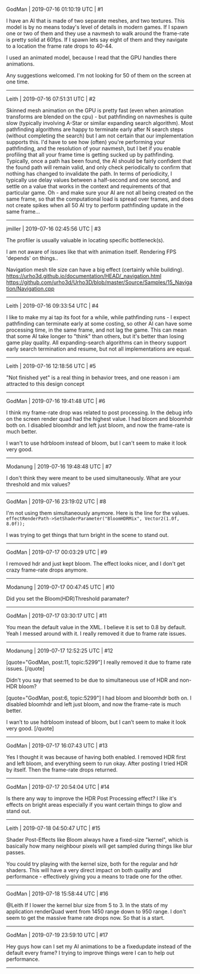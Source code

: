 GodMan | 2019-07-16 01:10:19 UTC | #1

I have an AI that is made of two separate meshes, and two textures. This model is by no means today's level of details in modern games. If I spawn one or two of them and they use a navmesh to walk around the frame-rate is pretty solid at 60fps.  If I spawn lets say eight of them and they navigate to a location the frame rate drops to 40-44.

I used an animated model, because I read that the GPU handles there animations. 

Any suggestions welcomed. I'm not looking for 50 of them on the screen at one time.

-------------------------

Leith | 2019-07-16 07:51:31 UTC | #2

Skinned mesh animation on the GPU is pretty fast (even when animation transforms are blended on the cpu) - but pathfinding on navmeshes is quite slow (typically involving A-Star or similar expanding search algorithm). Most pathfinding algorithms are happy to terminate early after N search steps (without completing the search) but I am not certain that our implementation supports this.
I'd have to see how (often) you're performing your pathfinding, and the resolution of your navmesh, but I bet if you enable profiling that all your frame time is getting sucked up by pathfinding.
Typically, once a path has been found, the AI should be fairly confident that the found path will remain valid, and only check periodically to confirm that nothing has changed to invalidate the path. In terms of periodicity, I typically use delay values between a half-second and one second, and settle on a value that works in the context and requirements of that particular game. Oh - and make sure your AI are not all being created on the same frame, so that the computational load is spread over frames, and does not create spikes when all 50 AI try to perform pathfinding update in the same frame...

-------------------------

jmiller | 2019-07-16 02:45:56 UTC | #3

The profiler is usually valuable in locating specific bottleneck(s).

I am not aware of issues like that with animation itself.
Rendering FPS 'depends' on things..

Navigation mesh tile size can have a big effect (certainly while building).
  https://urho3d.github.io/documentation/HEAD/_navigation.html
  https://github.com/urho3d/Urho3D/blob/master/Source/Samples/15_Navigation/Navigation.cpp

-------------------------

Leith | 2019-07-16 09:33:54 UTC | #4

I like to make my ai tap its foot for a while, while pathfinding runs - I expect pathfinding can terminate early at some costing, so other AI can have some processing time, in the same frame, and not lag the game. This can mean that some AI take longer to "think" than others, but it's better than losing game play quality. All expanding-search algorithms can in theory support early search termination and resume, but not all implementations are equal.

-------------------------

Leith | 2019-07-16 12:18:56 UTC | #5

"Not finished yet" is a real thing in behavior trees, and one reason i am attracted to this design concept

-------------------------

GodMan | 2019-07-16 19:41:48 UTC | #6

I think my frame-rate drop was related to post processing. In the debug info on the screen render quad had the highest value. I had bloom and bloomhdr both on. I disabled bloomhdr and left just bloom, and now the frame-rate is much better. 

I wan't to use hdrbloom instead of bloom, but I can't seem to make it look very good.

-------------------------

Modanung | 2019-07-16 19:48:48 UTC | #7

I don't think they were meant to be used simultaneously. What are your threshold and mix values?

-------------------------

GodMan | 2019-07-16 23:19:02 UTC | #8

I'm not using them simultaneously anymore. Here is the line for the values.
    `effectRenderPath->SetShaderParameter("BloomHDRMix", Vector2(1.0f, 8.0f));`

I was trying to get things that turn bright in the scene to stand out.

-------------------------

GodMan | 2019-07-17 00:03:29 UTC | #9

I removed hdr and just kept bloom. The effect looks nicer, and I don't get crazy frame-rate drops anymore.

-------------------------

Modanung | 2019-07-17 00:47:45 UTC | #10

Did you set the Bloom(HDR)Threshold paramater?

-------------------------

GodMan | 2019-07-17 03:30:17 UTC | #11

You mean the default value in the XML. I believe it is set to 0.8 by default. Yeah I messed around with it. I really removed it due to frame rate issues.

-------------------------

Modanung | 2019-07-17 12:52:25 UTC | #12

[quote="GodMan, post:11, topic:5299"]
I really removed it due to frame rate issues.
[/quote]

Didn't you say that seemed to be due to simultaneous use of HDR and non-HDR bloom?

[quote="GodMan, post:6, topic:5299"]
I had bloom and bloomhdr both on. I disabled bloomhdr and left just bloom, and now the frame-rate is much better.

I wan’t to use hdrbloom instead of bloom, but I can’t seem to make it look very good.
[/quote]

-------------------------

GodMan | 2019-07-17 16:07:43 UTC | #13

Yes I thought it was because of having both enabled. I removed HDR first and left bloom, and everything seem to run okay. After posting I tried HDR by itself. Then the frame-rate drops returned.

-------------------------

GodMan | 2019-07-17 20:54:04 UTC | #14

Is there any way to improve the HDR Post Processing effect? I like it's effects on bright areas especially if you want certain things to glow and stand out.

-------------------------

Leith | 2019-07-18 04:50:47 UTC | #15

Shader Post-Effects like Bloom always have a fixed-size "kernel", which is basically how many neighbour pixels will get sampled during things like blur passes.

You could try playing with the kernel size, both for the regular and hdr shaders.
This will have a very direct impact on both quality and performance - effectively giving you a means to trade one for the other.

-------------------------

GodMan | 2019-07-18 15:58:44 UTC | #16

@Leith If I lower the kernel blur size from 5 to 3. In the stats of my application renderQuad  went from 1450 range down to 950 range. I don't seem to get the massive frame rate drops now. So that is a start.

-------------------------

GodMan | 2019-07-19 23:59:10 UTC | #17

Hey guys how can I set my AI animations to be a fixedupdate instead of the default every frame? I trying to improve things were I can to help out performance.

-------------------------

